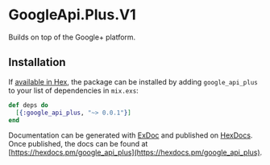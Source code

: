 # GoogleApi.Plus.V1

Builds on top of the Google+ platform.

## Installation

If [available in Hex](https://hex.pm/docs/publish), the package can be installed
by adding `google_api_plus` to your list of dependencies in `mix.exs`:

```elixir
def deps do
  [{:google_api_plus, "~> 0.0.1"}]
end
```

Documentation can be generated with [ExDoc](https://github.com/elixir-lang/ex_doc)
and published on [HexDocs](https://hexdocs.pm). Once published, the docs can
be found at [https://hexdocs.pm/google_api_plus](https://hexdocs.pm/google_api_plus).
